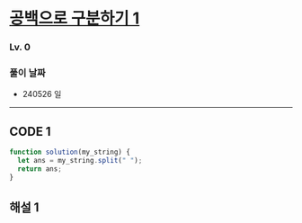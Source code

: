 # [공백으로 구분하기 1](https://school.programmers.co.kr/learn/courses/30/lessons/181869)

### Lv. 0

### 풀이 날짜

- 240526 일

---

## CODE 1

```javascript
function solution(my_string) {
  let ans = my_string.split(" ");
  return ans;
}
```

## 해설 1
